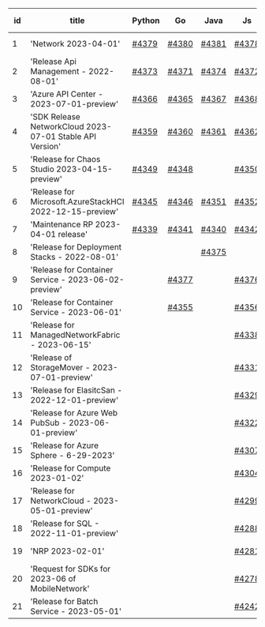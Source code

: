 | id | title | Python | Go | Java | Js | created date | target date | status |
| ------ | ------ | ------ | ------ | ------ | ------ | ------ | ------ | :-----: |
| 1 | 'Network 2023-04-01'  | [#4379](https://github.com/Azure/sdk-release-request/issues/4379)  | [#4380](https://github.com/Azure/sdk-release-request/issues/4380)  | [#4381](https://github.com/Azure/sdk-release-request/issues/4381)  | [#4378](https://github.com/Azure/sdk-release-request/issues/4378)  | 07-31 | 08-25 |  |
| 2 | 'Release Api Management - 2022-08-01'  | [#4373](https://github.com/Azure/sdk-release-request/issues/4373)  | [#4371](https://github.com/Azure/sdk-release-request/issues/4371)  | [#4374](https://github.com/Azure/sdk-release-request/issues/4374)  | [#4372](https://github.com/Azure/sdk-release-request/issues/4372)  | 07-27 | 08-25 |  |
| 3 | 'Azure API Center - 2023-07-01-preview'  | [#4366](https://github.com/Azure/sdk-release-request/issues/4366)  | [#4365](https://github.com/Azure/sdk-release-request/issues/4365)  | [#4367](https://github.com/Azure/sdk-release-request/issues/4367)  | [#4368](https://github.com/Azure/sdk-release-request/issues/4368)  | 07-26 | 08-25 |  |
| 4 | 'SDK Release NetworkCloud 2023-07-01 Stable API Version'  | [#4359](https://github.com/Azure/sdk-release-request/issues/4359)  | [#4360](https://github.com/Azure/sdk-release-request/issues/4360)  | [#4361](https://github.com/Azure/sdk-release-request/issues/4361)  | [#4362](https://github.com/Azure/sdk-release-request/issues/4362)  | 07-25 | 08-25 |  |
| 5 | 'Release for Chaos Studio 2023-04-15-preview'  | [#4349](https://github.com/Azure/sdk-release-request/issues/4349)  | [#4348](https://github.com/Azure/sdk-release-request/issues/4348)  |  | [#4350](https://github.com/Azure/sdk-release-request/issues/4350)  | 07-20 | 08-25 |  |
| 6 | 'Release for Microsoft.AzureStackHCI 2022-12-15-preview'  | [#4345](https://github.com/Azure/sdk-release-request/issues/4345)  | [#4346](https://github.com/Azure/sdk-release-request/issues/4346)  | [#4351](https://github.com/Azure/sdk-release-request/issues/4351)  | [#4352](https://github.com/Azure/sdk-release-request/issues/4352)  | 07-19 | 08-25 |  |
| 7 | 'Maintenance RP 2023-04-01 release'  | [#4339](https://github.com/Azure/sdk-release-request/issues/4339)  | [#4341](https://github.com/Azure/sdk-release-request/issues/4341)  | [#4340](https://github.com/Azure/sdk-release-request/issues/4340)  | [#4342](https://github.com/Azure/sdk-release-request/issues/4342)  | 07-15 | 08-25 |  |
| 8 | 'Release for Deployment Stacks - 2022-08-01'  |  |  | [#4375](https://github.com/Azure/sdk-release-request/issues/4375)  |  | 07-28 | 08-25 |  |
| 9 | 'Release for Container Service - 2023-06-02-preview'  |  | [#4377](https://github.com/Azure/sdk-release-request/issues/4377)  |  | [#4376](https://github.com/Azure/sdk-release-request/issues/4376)  | 07-31 | 08-25 |  |
| 10 | 'Release for Container Service - 2023-06-01'  |  | [#4355](https://github.com/Azure/sdk-release-request/issues/4355)  |  | [#4356](https://github.com/Azure/sdk-release-request/issues/4356)  | 07-21 | 08-25 |  |
| 11 | 'Release for ManagedNetworkFabric - 2023-06-15'  |  |  |  | [#4338](https://github.com/Azure/sdk-release-request/issues/4338)  | 07-13 | 07-28 |  |
| 12 | 'Release of StorageMover - 2023-07-01-preview'  |  |  |  | [#4331](https://github.com/Azure/sdk-release-request/issues/4331)  | 07-11 | 07-28 |  |
| 13 | 'Release for ElasitcSan - 2022-12-01-preview'  |  |  |  | [#4329](https://github.com/Azure/sdk-release-request/issues/4329)  | 07-11 | 07-28 |  |
| 14 | 'Release for Azure Web PubSub - 2023-06-01-preview'  |  |  |  | [#4322](https://github.com/Azure/sdk-release-request/issues/4322)  | 07-10 | 07-28 |  |
| 15 | 'Release for Azure Sphere - 6-29-2023'  |  |  |  | [#4307](https://github.com/Azure/sdk-release-request/issues/4307)  | 06-29 | 07-28 |  |
| 16 | 'Release for Compute 2023-01-02'  |  |  |  | [#4304](https://github.com/Azure/sdk-release-request/issues/4304)  | 06-29 | 07-28 |  |
| 17 | 'Release for NetworkCloud - 2023-05-01-preview'  |  |  |  | [#4299](https://github.com/Azure/sdk-release-request/issues/4299)  | 06-28 | 07-28 |  |
| 18 | 'Release for SQL - 2022-11-01-preview'  |  |  |  | [#4288](https://github.com/Azure/sdk-release-request/issues/4288)  | 06-27 | 07-28 |  |
| 19 | 'NRP 2023-02-01'  |  |  |  | [#4281](https://github.com/Azure/sdk-release-request/issues/4281)  | 06-26 | 07-28 |  |
| 20 | 'Request for SDKs for 2023-06 of MobileNetwork'  |  |  |  | [#4278](https://github.com/Azure/sdk-release-request/issues/4278)  | 06-26 | 07-28 |  |
| 21 | 'Release for Batch Service - 2023-05-01'  |  |  |  | [#4242](https://github.com/Azure/sdk-release-request/issues/4242)  | 06-13 | 07-28 |  |
